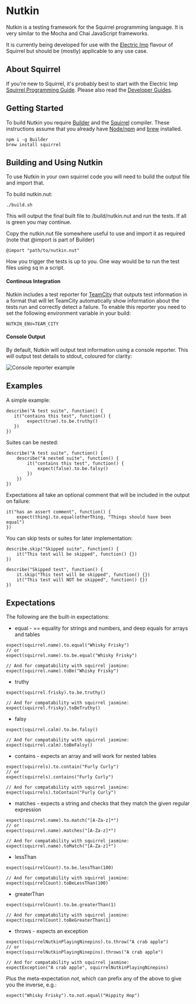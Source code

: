 # Nutkin

Nutkin is a testing framework for the Squirrel programming language.
It is very similar to the Mocha and Chai JavaScript frameworks.

It is currently being developed for use with the [Electric Imp](https://electricimp.com) flavour of Squirrel but should be (mostly) applicable to any use case.

## About Squirrel
If you're new to Squirrel, it's probably best to start with the Electric Imp [Squirrel Programming Guide](https://electricimp.com/docs/squirrel/squirrelcrib/). Please also read the [Developer Guides](https://electricimp.com/docs/resources/).

## Getting Started
To build Nutkin you require [Builder](https://www.npmjs.com/package/Builder) and the [Squirrel](http://www.squirrel-lang.org) compiler. These instructions assume that you already have [Node/npm](http://nodejs.org) and [brew](http://brew.sh/) installed.
```
npm i -g Builder
brew install squirrel
```

## Building and Using Nutkin
To use Nutkin in your own squirrel code you will need to build the output file and import that.

To build nutkin.nut:
```
./build.sh
```
This will output the final built file to /build/nutkin.nut and run the tests. If all is green you may continue.

Copy the nutkin.nut file somewhere useful to use and import it as required (note that @import is part of Builder)
```
@import "path/to/nutkin.nut"
```
How you trigger the tests is up to you. One way would be to run the test files using sq in a script.

#### Continous Integration
Nutkin includes a test reporter for [TeamCity](TeamCityReporter) that outputs test information in a format that will let TeamCity automatically show information about the tests run and correctly detect a failure.
To enable this reporter you need to set the following environment variable in your build:
```
NUTKIN_ENV=TEAM_CITY
```

#### Console Output
By default, Nutkin will output test information using a console reporter. This will output test details to stdout, coloured for clarity:

![Console reporter example](https://raw.githubusercontent.com/kiwipower/nutkin/master/docs/console_reporter_example.png)

## Examples

A simple example:
```
describe("A test suite", function() {
   it("contains this test", function() {
        expect(true).to.be.truthy()
   })
})
```

Suites can be nested:
```
describe("A test suite", function() {
    describe("A nested suite", function() {
        it("contains this test", function() {
            expect(false).to.be.falsy()
        })
    })
})
```

Expectations all take an optional comment that will be included in the output on failure:
```
it("has an assert comment", function() {
    expect(thing).to.equal(otherThing, "Things should have been equal")
})
```

You can skip tests or suites for later implementation:
```
describe.skip("Skipped suite", function() {
    it("This test will be skipped", function() {})
})

describe("Skipped test", function() {
    it.skip("This test will be skipped", function() {})
    it("This test will NOT be skipped", function() {})
})
```

## Expectations
The following are the built-in expectations:

* equal - == equality for strings and numbers, and deep equals for arrays and tables
```
expect(squirrel.name).to.equal("Whisky Frisky")
// or
expect(squirrel.name).to.be.equal("Whisky Frisky")

// And for compatability with squirrel jasmine:
expect(squirrel.name).toBe("Whisky Frisky")
```
* truthy
```
expect(squirrel.frisky).to.be.truthy()

// And for compatability with squirrel jasmine:
expect(squirrel.frisky).toBeTruthy()
```
* falsy
```
expect(squirrel.calm).to.be.falsy()

// And for compatability with squirrel jasmine:
expect(squirrel.calm).toBeFalsy()
```
* contains - expects an array and will work for nested tables
```
expect(squirrels).to.contain("Furly Curly")
// or
expect(squirrels).contains("Furly Curly")

// And for compatability with squirrel jasmine:
expect(squirrels).toContain("Furly Curly")
```
* matches - expects a string and checks that they match the given regular expression
```
expect(squirrel.name).to.match("[A-Za-z]*")
// or
expect(squirrel.name).matches("[A-Za-z]*")

// And for compatability with squirrel jasmine:
expect(squirrel.name).toMatch("[A-Za-z]*")
```
* lessThan
```
expect(squirrelCount).to.be.lessThan(100)

// And for compatability with squirrel jasmine:
expect(squirrelCount).toBeLessThan(100)
```
* greaterThan
```
expect(squirrelCount).to.be.greaterThan(1)

// And for compatability with squirrel jasmine:
expect(squirrelCount).toBeGreaterThan(1)
```
* throws - expects an exception
```
expect(squirrelNutkinPlayingNinepins).to.throw("A crab apple")
// or
expect(squirrelNutkinPlayingNinepins).throws("A crab apple")

// And for compatability with squirrel jasmine:
expectException("A crab apple", squirrelNutkinPlayingNinepins)
```

Plus the meta-expectation *not*, which can prefix any of the above to give you the inverse, e.g.:

```
expect("Whisky Frisky").to.not.equal("Hippity Hop")
```